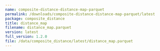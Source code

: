 ```yaml
---
name: composite-distance-distance-map-parquet
permalink: /downloads/composite-distance-distance-map-parquet/latest
package: composite_distance
title: distance_map
filename: distance_map.parquet
version: latest
full_version: 1.2.0
file: /data/composite_distance/latest/distance_map.parquet
---
```

